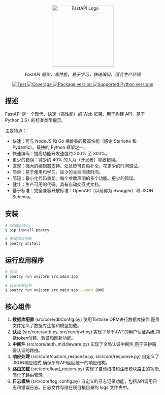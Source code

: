 <p align="center">
  <a href="https://fastapi.tiangolo.com" target="blank"><img src="https://fastapi.tiangolo.com/img/logo-margin/logo-teal.png" width="200" alt="FastAPI Logo" /></a>
</p>

[circleci-image]: https://img.shields.io/circleci/build/github/tiangolo/fastapi/master?token=abc123def456
[circleci-url]: https://circleci.com/gh/tiangolo/fastapi

<p align="center">
    <em>FastAPI 框架，高性能，易于学习，快速编码，适合生产环境</em>
</p>

<p align="center">
   <a href="https://github.com/tiangolo/fastapi/actions?query=workflow%3ATest+event%3Apush+branch%3Amaster" target="_blank">
        <img src="https://github.com/tiangolo/fastapi/workflows/Test/badge.svg?event=push&amp;branch=master" alt="Test">
    </a>
    <a href="https://codecov.io/gh/tiangolo/fastapi" target="_blank">
        <img src="https://img.shields.io/codecov/c/github/tiangolo/fastapi?color=%2334D058" alt="Coverage">
    </a>
    <a href="https://pypi.org/project/fastapi" target="_blank">
        <img src="https://img.shields.io/pypi/v/fastapi?color=%2334D058&label=pypi%20package" alt="Package version">
    </a>
    <a href="https://pypi.org/project/fastapi" target="_blank">
        <img src="https://img.shields.io/pypi/pyversions/fastapi.svg?color=%2334D058" alt="Supported Python versions">
    </a>
</p>

## 描述

FastAPI 是一个现代、快速（高性能）的 Web 框架，用于构建 API，基于 Python 3.6+ 的标准类型提示。

主要特点：

* 快速：可与 NodeJS 和 Go 相媲美的极高性能（感谢 Starlette 和 Pydantic）。最快的 Python 框架之一。
* 快速编码：提高功能开发速度约 200% 至 300%。
* 更少的错误：减少约 40% 的人为（开发者）导致错误。
* 直观：强大的编辑器支持。处处皆可自动补全。花更少的时间调试。
* 简单：易于使用和学习。较少的文档阅读时间。
* 简短：最小化代码重复。每个参数声明的多个功能。更少的错误。
* 健壮：生产可用的代码。具有自动交互式文档。
* 基于标准：完全兼容开放标准：OpenAPI（以前称为 Swagger）和 JSON Schema。

## 安装

```bash
# 安装poetry
$ pip install poetry

# 安装项目依赖
$ poetry install
```

## 运行应用程序

```bash
# 启动
$ poetry run uvicorn src.main:app

# 自定义端口号
$ poetry run uvicorn src.main:app --port 8005
```

## 核心组件
1. **数据库配置** (src/core/dbConfig.py)
   使用Tortoise ORM进行数据库操作,配置文件定义了数据库连接和模型加载。
2. **认证** (src/core/auth.py, src/core/jwt.py)
   实现了基于JWT的用户认证系统,包括token创建、验证和刷新功能。
3. **中间件** (src/core/auth_middleware.py)
   实现了全局认证中间件,用于保护需要认证的路由。
4. **响应处理** (src/core/custom_response.py, src/core/response.py)
   自定义了JSON响应格式,确保所有API返回统一的响应结构。
5. **路由加载** (src/core/load_routers.py)
   实现了自动扫描和注册模块路由的功能,简化了路由管理。
6. **日志模块** (src/core/log_config.py)
   自定义的日志记录功能，包括API调用日志和错误日志。日志文件存储在项目根目录的 logs 文件夹中。